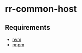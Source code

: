 # rr-common-host

## Requirements

- [nvm](https://npm.github.io/installation-setup-docs/installing/using-a-node-version-manager.html)
- [pnpm](https://pnpm.io/installation)

